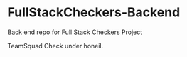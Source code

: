 # FullStackCheckers-Backend
Back end repo for Full Stack Checkers Project

TeamSquad
Check under honeil.
